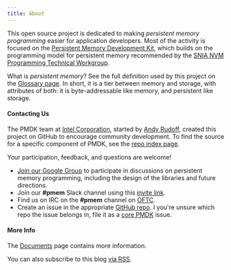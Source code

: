 ```yaml
---
title: About
---
```


This open source project is dedicated to making
_persistent memory programming_ easier for application developers.
Most of the activity is
focused on the [Persistent Memory Development Kit](/pmdk/), which builds on the
programming model for persistent memory recommended by the
[SNIA NVM Programming Technical Workgroup](http://snia.org/nvmp).

What is _persistent memory_?  See the full definition used by this
project on the [Glossary page](/glossary/).  In short, it is a
tier between memory and
storage, with attributes of both: it is byte-addressable like memory,
and persistent like storage.

#### Contacting Us

The PMDK team at
[Intel Corporation](http://www.intel.com), started by
[Andy Rudoff](mailto:andy.rudoff@intel.com), created this project
on GitHub to encourage community development.  To find the source
for a specific component of PMDK, see the [repo index page](/repoindex).

Your participation, feedback, and questions are welcome!

* [Join our Google Group](http://groups.google.com/group/pmem) to
  participate in discussions on persistent memory programming, including
  the design of the libraries and future directions.
* Join our **#pmem** Slack channel using this [invite link](https://join.slack.com/t/pmem-io/shared_invite/enQtNzU4MzQ2Mzk3MDQwLWQ1YThmODVmMGFkZWI0YTdhODg4ODVhODdhYjg3NmE4N2ViZGI5NTRmZTBiNDYyOGJjYTIyNmZjYzQxODcwNDg).
* Find us on IRC on the **#pmem** channel on [OFTC](http://www.oftc.net).
* Create an issue in the appropriate [GitHub repo](/repoindex).  I you're unsure which
  repo the issue belongs in, file it as a [core PMDK](https://github.com/pmem/pmdk/issues) issue.

#### More Info

The [Documents](https://docs.pmem.io) page contains more information.

You can also subscribe to this blog [via RSS](/feed.xml).
